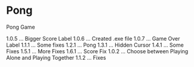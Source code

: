 # Pong
Pong Game

1.0.5 ... Bigger Score Label
1.0.6 ... Created .exe file
1.0.7 ... Game Over Label
1.1.1 ... Some fixes
1.2.1 ... Pong
1.3.1 ... Hidden Cursor
1.4.1 ... Some Fixes
1.5.1 ... More Fixes
1.6.1 ... Score Fix
1.0.2 ... Choose between Playing Alone and Playing Together
1.1.2 ... Fixes